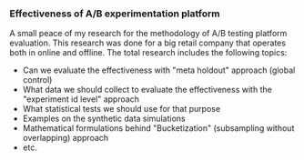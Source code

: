 ### Effectiveness of A/B experimentation platform

A small peace of my research for the methodology of A/B testing platform evaluation. This research was done for a big retail company that operates both in online and offline. The total research includes the following topics:

- Can we evaluate the effectiveness with "meta holdout" approach (global control) 
- What data we should collect to evaluate the effectiveness with the "experiment id level" approach
- What statistical tests we should use for that purpose
- Examples on the synthetic data simulations
- Mathematical formulations behind "Bucketization" (subsampling without overlapping) approach
- etc.
